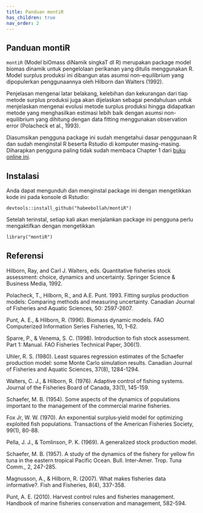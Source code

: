 ```yaml
---
title: Panduan montiR
has_children: true
nav_order: 2
---
```


## Panduan montiR

`montiR` (Model biOmass diNamik singkaT dI R) merupakan package model biomas dinamik untuk pengelolaan perikanan yang ditulis menggunakan R. Model surplus produksi ini dibangun atas asumsi non-equilibrium yang dipopulerkan penggunaannya oleh Hilborn dan Walters (1992).

Penjelasan mengenai latar belakang, kelebihan dan kekurangan dari tiap metode surplus produksi juga akan dijelaskan sebagai pendahuluan untuk menjelaskan mengenai evolusi metode surplus produksi hingga didapatkan metode yang menghasilkan estimasi lebih baik dengan asumsi non-equilibrium yang dihitung dengan data fitting menggunakan observation error (Polacheck et al., 1993).

Diasumsikan pengguna package ini sudah mengetahui dasar penggunaan R dan sudah menginstal R beserta Rstudio di komputer masing-masing. Diharapkan pengguna paling tidak sudah membaca Chapter 1 dari [buku online ini](https://bookdown.org/moh_rosidi2610/Metode_Numerik/intro.html). 

## Instalasi
Anda dapat mengunduh dan menginstal package ini dengan mengetikkan kode ini pada konsole di Rstudio:
```
devtools::install_github("habeebollah/montiR")
```

Setelah terinstal, setiap kali akan menjalankan package ini pengguna perlu mengaktifkan dengan mengetikkan
```markdown
library("montiR")
```


## Referensi
Hilborn, Ray, and Carl J. Walters, eds. Quantitative fisheries stock assessment: choice,
dynamics and uncertainty. Springer Science & Business Media, 1992.

Polacheck, T., Hilborn, R., and A.E. Punt. 1993. Fitting surplus production models:
Comparing methods and measuring uncertainty. Canadian Journal of Fisheries and Aquatic Sciences, 50: 2597-2607.

Punt, A. E., & Hilborn, R. (1996). Biomass dynamic models. FAO Computerized Information Series Fisheries, 10, 1-62.

Sparre, P., & Venema, S. C. (1998). Introduction to fish stock assessment. Part 1: Manual. FAO Fisheries Technical Paper, 306(1).

Uhler, R. S. (1980). Least squares regression estimates of the Schaefer production model:
some Monte Carlo simulation results. Canadian Journal of Fisheries and Aquatic Sciences, 37(8), 1284-1294.

Walters, C. J., & Hilborn, R. (1976). Adaptive control of fishing systems. Journal of the Fisheries Board of Canada, 33(1), 145-159.

Schaefer, M. B. (1954). Some aspects of the dynamics of populations important to the management of the commercial marine fisheries.

Fox Jr, W. W. (1970). An exponential surplus‐yield model for optimizing exploited fish populations.
Transactions of the American Fisheries Society, 99(1), 80-88.

Pella, J. J., & Tomlinson, P. K. (1969). A generalized stock production model.

Schaefer, M. B. (1957). A study of the dynamics of the fishery for yellow fin tuna in the eastern
tropical Pacific Ocean. Bull. Inter-Amer. Trop. Tuna Comm., 2, 247-285.

Magnusson, A., & Hilborn, R. (2007). What makes fisheries data informative?. Fish and Fisheries, 8(4), 337-358.

Punt, A. E. (2010). Harvest control rules and fisheries management.
Handbook of marine fisheries conservation and management, 582-594.

